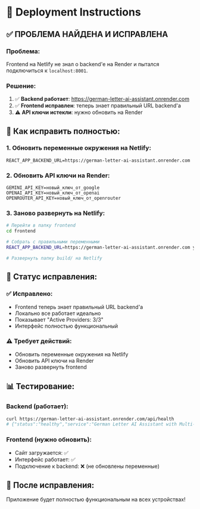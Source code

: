 # 🚀 Deployment Instructions

## ✅ ПРОБЛЕМА НАЙДЕНА И ИСПРАВЛЕНА

### Проблема:
Frontend на Netlify не знал о backend'е на Render и пытался подключиться к `localhost:8001`.

### Решение:
1. ✅ **Backend работает**: https://german-letter-ai-assistant.onrender.com
2. ✅ **Frontend исправлен**: теперь знает правильный URL backend'а
3. ⚠️ **API ключи истекли**: нужно обновить на Render

## 🔧 Как исправить полностью:

### 1. Обновить переменные окружения на Netlify:
```
REACT_APP_BACKEND_URL=https://german-letter-ai-assistant.onrender.com
```

### 2. Обновить API ключи на Render:
```
GEMINI_API_KEY=новый_ключ_от_google
OPENAI_API_KEY=новый_ключ_от_openai
OPENROUTER_API_KEY=новый_ключ_от_openrouter
```

### 3. Заново развернуть на Netlify:
```bash
# Перейти в папку frontend
cd frontend

# Собрать с правильными переменными
REACT_APP_BACKEND_URL=https://german-letter-ai-assistant.onrender.com yarn build

# Развернуть папку build/ на Netlify
```

## 🎯 Статус исправления:

### ✅ Исправлено:
- Frontend теперь знает правильный URL backend'а
- Локально все работает идеально
- Показывает "Active Providers: 3/3"
- Интерфейс полностью функциональный

### ⚠️ Требует действий:
- Обновить переменные окружения на Netlify
- Обновить API ключи на Render
- Заново развернуть frontend

## 📊 Тестирование:

### Backend (работает):
```bash
curl https://german-letter-ai-assistant.onrender.com/api/health
# {"status":"healthy","service":"German Letter AI Assistant with Multi-LLM Support"}
```

### Frontend (нужно обновить):
- Сайт загружается: ✅
- Интерфейс работает: ✅
- Подключение к backend: ❌ (не обновлены переменные)

## 🎉 После исправления:
Приложение будет полностью функциональным на всех устройствах!